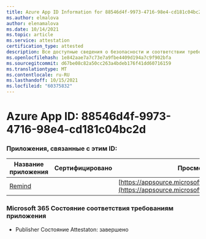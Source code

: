 ```yaml
---
title: Azure App ID Information for 88546d4f-9973-4716-98e4-cd181c04bc2d
ms.author: elmalova
author: elenamalova
ms.date: 10/14/2021
ms.topic: article
ms.service: attestation
certification_type: attested
description: Все доступные сведения о безопасности и соответствии требованиям для 88546d4f-9973-4716-98e4-cd181c04bc2d.
ms.openlocfilehash: 1e842aae7a7c73e7a9fbe4409d194a7c9f902bfa
ms.sourcegitcommit: d67be08c82a50cc263a4bdeb176f41dd60716159
ms.translationtype: MT
ms.contentlocale: ru-RU
ms.lasthandoff: 10/15/2021
ms.locfileid: "60375832"
---
```

# <a name="azure-app-id-88546d4f-9973-4716-98e4-cd181c04bc2d"></a>Azure App ID: 88546d4f-9973-4716-98e4-cd181c04bc2d


### <a name="apps-associated-with-this-id"></a>Приложения, связанные с этим ID:
| **Название приложения** | **Сертифицировано** | **Просмотр в AppSource** |
|--------------|---------------|-----------------------|
| [Remind](https://docs.microsoft.com/microsoft-365-app-certification/forward/WA200001444) |  | [https://appsource.microsoft.com/product/office/WA200001444](https://appsource.microsoft.com/product/office/WA200001444) |

### <a name="microsoft-365-app-compliance-status"></a>Microsoft 365 Состояние соответствия требованиям приложения
- Publisher Состояние Attestaton: завершено
